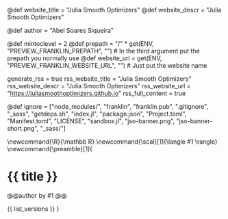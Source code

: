 <!--
Add here global page variables to use throughout your
website.
The website_* must be defined for the RSS to work
-->
@def website_title = "Julia Smooth Optimizers"
@def website_descr = "Julia Smooth Optimizers"

@def author = "Abel Soares Siqueira"

@def mintoclevel = 2
@def prepath     = "/" * get(ENV, "PREVIEW_FRANKLIN_PREPATH", "") # In the third argument put the prepath you normally use
@def website_url = get(ENV, "PREVIEW_FRANKLIN_WEBSITE_URL", "") # Just put the website name

generate_rss = true
rss_website_title = "Julia Smooth Optimizers"
rss_website_descr = "Julia Smooth Optimizers"
rss_website_url   = "https://juliasmoothoptimizers.github.io"
rss_full_content = true

<!--
Add here files or directories that should be ignored by Franklin, otherwise
these files might be copied and, if markdown, processed by Franklin which
you might not want. Indicate directories by ending the name with a `/`.
-->
@def ignore = ["node_modules/", "franklin", "franklin.pub", ".gitignore", "_sass", "getdeps.sh", "index.jl", "package.json", "Project.toml", "Manifest.toml", "LICENSE", "sandbox.jl", "jso-banner.png", "jso-banner-short.png", "_sass/"]

<!--
Add here global latex commands to use throughout your
pages. It can be math commands but does not need to be.
For instance:
* \newcommand{\phrase}{This is a long phrase to copy.}
-->
\newcommand{\R}{\mathbb R}
\newcommand{\scal}[1]{\langle #1 \rangle}
\newcommand{\preamble}[1]{
  # {{ title }}

  @@author
  by #1
  @@

  {{ list_versions }}
}
